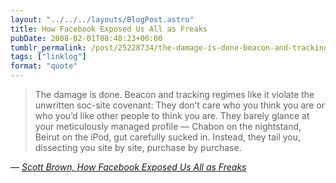```yaml
---
layout: "../../../layouts/BlogPost.astro"
title: How Facebook Exposed Us All as Freaks
pubDate: 2008-02-01T08:48:23+00:00
tumblr_permalink: /post/25228734/the-damage-is-done-beacon-and-tracking-regimes
tags: ["linklog"]
format: "quote"
---
```


> The damage is done. Beacon and tracking regimes like it violate the unwritten soc-site covenant: They don&rsquo;t care who you think you are or who you&rsquo;d like other people to think you are. They barely glance at your meticulously managed profile — Chabon on the nightstand, Beirut on the iPod, gut carefully sucked in. Instead, they tail you, dissecting you site by site, purchase by purchase.

— <cite>[Scott Brown, _How Facebook Exposed Us All as Freaks_](https://www.wired.com/2008/01/pl-brown-21/)</cite>
